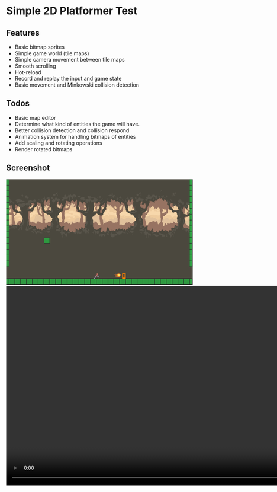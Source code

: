 # Simple 2D Platformer Test
## Features
<ul>
<li> Basic bitmap sprites
<li> Simple game world (tile maps)
<li> Simple camera movement between tile maps
<li> Smooth scrolling
<li> Hot-reload
<li> Record and replay the input and game state
<li> Basic movement and Minkowski collision detection
</ul>

## Todos
<ul>
<li> Basic map editor
<li> Determine what kind of entities the game will have.
<li> Better collision detection and collision respond
<li> Animation system for handling bitmaps of entities
<li> Add scaling and rotating operations
<li> Render rotated bitmaps
</ul>

## Screenshot
![](screenshots/screen.png)
<video width="960" height="540" controls>
  <source src="screenshots/screen_video.mp4" type="video/mp4">
</video>
